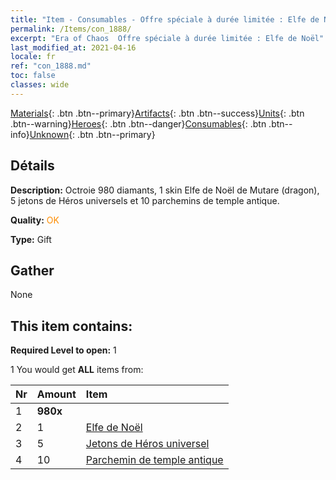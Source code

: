```yaml
---
title: "Item - Consumables - Offre spéciale à durée limitée : Elfe de Noël"
permalink: /Items/con_1888/
excerpt: "Era of Chaos  Offre spéciale à durée limitée : Elfe de Noël"
last_modified_at: 2021-04-16
locale: fr
ref: "con_1888.md"
toc: false
classes: wide
---
```

 [Materials](/fr/Items/){: .btn .btn--primary}[Artifacts](/fr/Items/Artifacts/){: .btn .btn--success}[Units](/fr/Items/Units/){: .btn .btn--warning}[Heroes](/fr/Items/Heroes/){: .btn .btn--danger}[Consumables](/fr/Items/Consumables/){: .btn .btn--info}[Unknown](/fr/Items/Unknown/){: .btn .btn--primary}

## Détails
 **Description:** Octroie 980 diamants, 1 skin Elfe de Noël de Mutare (dragon), 5 jetons de Héros universels et 10 parchemins de temple antique.

 **Quality:** <span style="color: #FF8C00">OK</span>

 **Type:** Gift

## Gather

  None

## This item contains:

 **Required Level to open:** 1

 1 You would get **ALL** items  from:

  | Nr | Amount |     Item    |
  |:---|:-------|:------------|
  | 1 |  **980x** | <i class="fas fa-gem"/> |  | 
  | 2 | 1 | [Elfe de Noël](/fr/Items/con_1074/) |  | 
  | 3 | 5 | [Jetons de Héros universel](/fr/Items/her_358/) |  | 
  | 4 | 10 | [Parchemin de temple antique](/fr/Items/con_697/) |  | 
